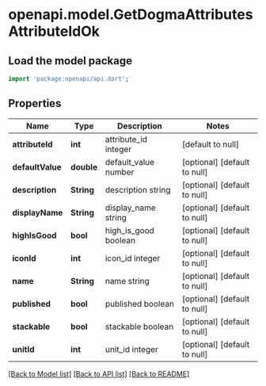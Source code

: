 # openapi.model.GetDogmaAttributesAttributeIdOk

## Load the model package
```dart
import 'package:openapi/api.dart';
```

## Properties
Name | Type | Description | Notes
------------ | ------------- | ------------- | -------------
**attributeId** | **int** | attribute_id integer | [default to null]
**defaultValue** | **double** | default_value number | [optional] [default to null]
**description** | **String** | description string | [optional] [default to null]
**displayName** | **String** | display_name string | [optional] [default to null]
**highIsGood** | **bool** | high_is_good boolean | [optional] [default to null]
**iconId** | **int** | icon_id integer | [optional] [default to null]
**name** | **String** | name string | [optional] [default to null]
**published** | **bool** | published boolean | [optional] [default to null]
**stackable** | **bool** | stackable boolean | [optional] [default to null]
**unitId** | **int** | unit_id integer | [optional] [default to null]

[[Back to Model list]](../README.md#documentation-for-models) [[Back to API list]](../README.md#documentation-for-api-endpoints) [[Back to README]](../README.md)


